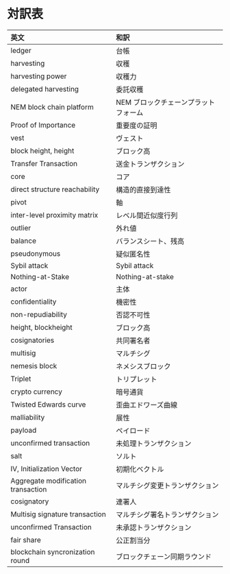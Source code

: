 # 対訳表

| 英文                               | 和訳                                 |
| :--                                | :--                                  |
| ledger                             | 台帳                                 |
| harvesting                         | 収穫                                 |
| harvesting power                   | 収穫力                               |
| delegated harvesting               | 委託収穫                             |
| NEM block chain platform           | NEM ブロックチェーンプラットフォーム |
| Proof of Importance                | 重要度の証明                         |
| vest                               | ヴェスト                             |
| block height, height               | ブロック高                           |
| Transfer Transaction               | 送金トランザクション                 |
| core                               | コア                                 |
| direct structure reachability      | 構造的直接到達性                     |
| pivot                              | 軸                                   |
| inter-level proximity matrix       | レベル間近似度行列                   |
| outlier                            | 外れ値                               |
| balance                            | バランスシート、残高                 |
| pseudonymous                       | 疑似匿名性                           |
| Sybil attack                       | Sybil attack                         |
| Nothing-at-Stake                   | Nothing-at-stake                     |
| actor                              | 主体                                 |
| confidentiality                    | 機密性                               |
| non-repudiability                  | 否認不可性                           |
| height, blockheight                | ブロック高                           |
| cosignatories                      | 共同署名者                           |
| multisig                           | マルチシグ                           |
| nemesis block                      | ネメシスブロック                     |
| Triplet                            | トリプレット                         |
| crypto currency                    | 暗号通貨                             |
| Twisted Edwards curve              | 歪曲エドワーズ曲線                   |
| malliability                       | 展性                                 |
| payload                            | ペイロード                           |
| unconfirmed transaction            | 未処理トランザクション               |
| salt                               | ソルト                               |
| IV, Initialization Vector          | 初期化ベクトル                       |
| Aggregate modification transaction | マルチシグ変更トランザクション       |
| cosignatory                        | 連署人                               |
| Multisig signature transaction     | マルチシグ署名トランザクション       |
| unconfirmed Transaction            | 未承認トランザクション               |
| fair share                         | 公正割当分                           |
| blockchain syncronization round    | ブロックチェーン同期ラウンド         |
